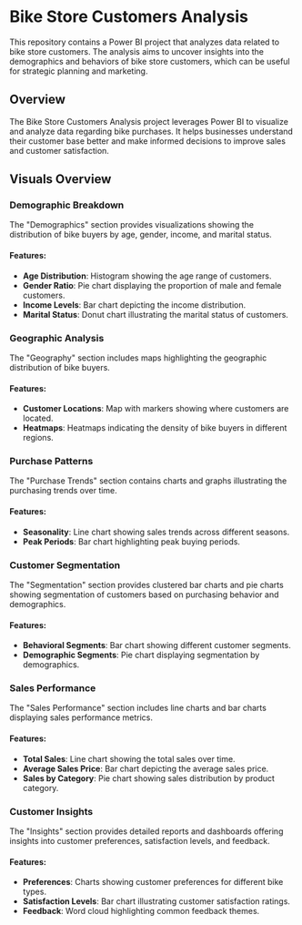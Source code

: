 # Bike Store Customers Analysis

This repository contains a Power BI project that analyzes data related to bike store customers. The analysis aims to uncover insights into the demographics and behaviors of bike store customers, which can be useful for strategic planning and marketing.

## Overview

The Bike Store Customers Analysis project leverages Power BI to visualize and analyze data regarding bike purchases. It helps businesses understand their customer base better and make informed decisions to improve sales and customer satisfaction.

## Visuals Overview

### Demographic Breakdown
The "Demographics" section provides visualizations showing the distribution of bike buyers by age, gender, income, and marital status.

#### Features:
- **Age Distribution**: Histogram showing the age range of customers.
- **Gender Ratio**: Pie chart displaying the proportion of male and female customers.
- **Income Levels**: Bar chart depicting the income distribution.
- **Marital Status**: Donut chart illustrating the marital status of customers.

### Geographic Analysis
The "Geography" section includes maps highlighting the geographic distribution of bike buyers.

#### Features:
- **Customer Locations**: Map with markers showing where customers are located.
- **Heatmaps**: Heatmaps indicating the density of bike buyers in different regions.

### Purchase Patterns
The "Purchase Trends" section contains charts and graphs illustrating the purchasing trends over time.

#### Features:
- **Seasonality**: Line chart showing sales trends across different seasons.
- **Peak Periods**: Bar chart highlighting peak buying periods.

### Customer Segmentation
The "Segmentation" section provides clustered bar charts and pie charts showing segmentation of customers based on purchasing behavior and demographics.

#### Features:
- **Behavioral Segments**: Bar chart showing different customer segments.
- **Demographic Segments**: Pie chart displaying segmentation by demographics.

### Sales Performance
The "Sales Performance" section includes line charts and bar charts displaying sales performance metrics.

#### Features:
- **Total Sales**: Line chart showing the total sales over time.
- **Average Sales Price**: Bar chart depicting the average sales price.
- **Sales by Category**: Pie chart showing sales distribution by product category.

### Customer Insights
The "Insights" section provides detailed reports and dashboards offering insights into customer preferences, satisfaction levels, and feedback.

#### Features:
- **Preferences**: Charts showing customer preferences for different bike types.
- **Satisfaction Levels**: Bar chart illustrating customer satisfaction ratings.
- **Feedback**: Word cloud highlighting common feedback themes.
